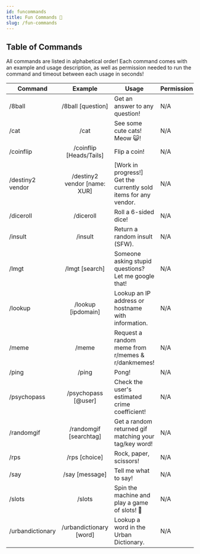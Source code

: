```yaml
---
id: funcommands
title: Fun Commands 🎈
slug: /fun-commands
---
```


## Table of Commands

All commands are listed in alphabetical order! Each command comes with an example and usage description, as well as permission needed to run the command and timeout between each usage in seconds!

| Command        |    Example    |  Usage  |  Permission  |  Timeout  |
| -------------  | :-----------: | -----  |  ----------  |  -------  |
| /8ball    | /8ball [question] | Get an answer to any question! | N/A | N/A |
| /cat        | /cat | See some cute cats! Meow 😺! | N/A | N/A |
| /coinflip    | /coinflip [Heads/Tails] | Flip a coin! | N/A | N/A |
| /destiny2 vendor    | /destiny2 vendor [name: XUR] | [Work in progress!] Get the currently sold items for any vendor. | N/A | N/A |
| /diceroll    | /diceroll | Roll a 6-sided dice! | N/A | N/A |
| /insult    | /insult | Return a random insult (SFW). | N/A | N/A |
| /lmgt    | /lmgt [search] | Someone asking stupid questions? Let me google that! | N/A | N/A |
| /lookup    | /lookup [ipdomain] | Lookup an IP address or hostname with information. | N/A | N/A |
| /meme    | /meme | Request a random meme from r/memes & r/dankmemes! | N/A | N/A |
| /ping        | /ping | Pong! | N/A | N/A |
| /psychopass    | /psychopass [@user] | Check the user's estimated crime coefficient! | N/A | N/A |
| /randomgif        | /randomgif [searchtag] | Get a random returned gif matching your tag/key word! | N/A | N/A |
| /rps    | /rps [choice] | Rock, paper, scissors! | N/A | N/A |
| /say        | /say [message] | Tell me what to say! | N/A | N/A |
| /slots        | /slots | Spin the machine and play a game of slots! 🎰 | N/A | N/A |
| /urbandictionary        | /urbandictionary [word] | Lookup a word in the Urban Dictionary. | N/A | N/A |